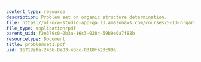 ```yaml
---
content_type: resource
description: Problem set on organic structure determination.
file: https://ol-ocw-studio-app-qa.s3.amazonaws.com/courses/5-13-organic-chemistry-ii-fall-2003/16712afa24368e8340cc0318fb23c996_problemset1.pdf
file_type: application/pdf
parent_uid: f2e379c0-2b3a-16c3-0284-59b9e0a7f88b
resourcetype: Document
title: problemset1.pdf
uid: 16712afa-2436-8e83-40cc-0318fb23c996
---
```

